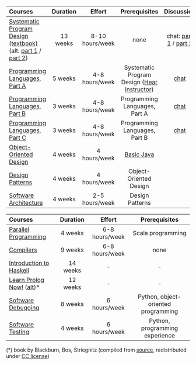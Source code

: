 | Courses                                                                                                                                                                                                                                                                               | Duration |     Effort      |                                                           Prerequisites                                                            |                                    Discussion                                     |
| :------------------------------------------------------------------------------------------------------------------------------------------------------------------------------------------------------------------------------------------------------------------------------------ | :------: | :-------------: | :--------------------------------------------------------------------------------------------------------------------------------: | :-------------------------------------------------------------------------------: |
| [Systematic Program Design](https://learning.edx.org/course/course-v1:UBCx+SPD1x+2T2015) [(textbook)](https://htdp.org/2023-8-14/Book/index.html) (alt: [part 1](https://www.edx.org/course/how-to-code-simple-data) / [part 2](https://www.edx.org/course/how-to-code-complex-data)) | 13 weeks | 8-10 hours/week |                                                                none                                                                | chat: [part 1](https://discord.gg/RfqAmGJ) / [part 2](https://discord.gg/kczJzpm) |
| [Programming Languages, Part A](https://www.coursera.org/learn/programming-languages)                                                                                                                                                                                                 | 5 weeks  | 4-8 hours/week  | Systematic Program Design ([Hear instructor](https://www.coursera.org/lecture/programming-languages/recommended-background-k1yuh)) |                        [chat](https://discord.gg/8BkJtXN)                         |
| [Programming Languages, Part B](https://www.coursera.org/learn/programming-languages-part-b)                                                                                                                                                                                          | 3 weeks  | 4-8 hours/week  |                                                   Programming Languages, Part A                                                    |                        [chat](https://discord.gg/EeA7VR9)                         |
| [Programming Languages, Part C](https://www.coursera.org/learn/programming-languages-part-c)                                                                                                                                                                                          | 3 weeks  | 4-8 hours/week  |                                                   Programming Languages, Part B                                                    |                        [chat](https://discord.gg/8EZUVbA)                         |
| [Object-Oriented Design](https://www.coursera.org/learn/object-oriented-design)                                                                                                                                                                                                       | 4 weeks  |  4 hours/week   |                                     [Basic Java](https://www.youtube.com/watch?v=GoXwIVyNvX0)                                      |
| [Design Patterns](https://www.coursera.org/learn/design-patterns)                                                                                                                                                                                                                     | 4 weeks  |  4 hours/week   |                                                       Object-Oriented Design                                                       |
| [Software Architecture](https://www.coursera.org/learn/software-architecture)                                                                                                                                                                                                         | 4 weeks  | 2-5 hours/week  |                                                          Design Patterns                                                           |

| Courses                                                                                                                                                  | Duration |     Effort     |            Prerequisites            |
| :------------------------------------------------------------------------------------------------------------------------------------------------------- | :------: | :------------: | :---------------------------------: |
| [Parallel Programming](https://www.coursera.org/learn/scala-parallel-programming)                                                                        | 4 weeks  | 6-8 hours/week |          Scala programming          |
| [Compilers](https://www.edx.org/course/compilers)                                                                                                        | 9 weeks  | 6-8 hours/week |                none                 |
| [Introduction to Haskell](https://www.seas.upenn.edu/~cis194/fall16/)                                                                                    | 14 weeks |       -        |                  -                  |
| [Learn Prolog Now!](https://www.let.rug.nl/bos/lpn//lpnpage.php?pageid=online) ([alt](https://github.com/ossu/computer-science/files/6085884/lpn.pdf))\* | 12 weeks |       -        |                  -                  |
| [Software Debugging](https://www.udacity.com/course/software-debugging--cs259)                                                                           | 8 weeks  |  6 hours/week  | Python, object-oriented programming |
| [Software Testing](https://www.udacity.com/course/software-testing--cs258)                                                                               | 4 weeks  |  6 hours/week  |   Python, programming experience    |

(\*) book by Blackburn, Bos, Striegnitz (compiled from [source](https://github.com/LearnPrologNow/lpn), redistributed under [CC license](https://creativecommons.org/licenses/by-sa/4.0/))

